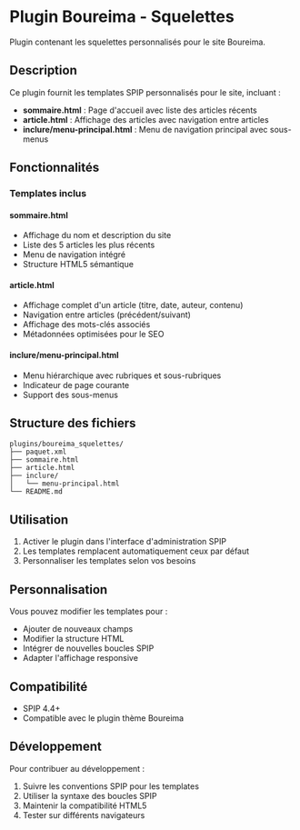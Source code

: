 # Plugin Boureima - Squelettes

Plugin contenant les squelettes personnalisés pour le site Boureima.

## Description

Ce plugin fournit les templates SPIP personnalisés pour le site, incluant :

- **sommaire.html** : Page d'accueil avec liste des articles récents
- **article.html** : Affichage des articles avec navigation entre articles
- **inclure/menu-principal.html** : Menu de navigation principal avec sous-menus

## Fonctionnalités

### Templates inclus

#### sommaire.html
- Affichage du nom et description du site
- Liste des 5 articles les plus récents
- Menu de navigation intégré
- Structure HTML5 sémantique

#### article.html
- Affichage complet d'un article (titre, date, auteur, contenu)
- Navigation entre articles (précédent/suivant)
- Affichage des mots-clés associés
- Métadonnées optimisées pour le SEO

#### inclure/menu-principal.html
- Menu hiérarchique avec rubriques et sous-rubriques
- Indicateur de page courante
- Support des sous-menus

## Structure des fichiers

```
plugins/boureima_squelettes/
├── paquet.xml
├── sommaire.html
├── article.html
├── inclure/
│   └── menu-principal.html
└── README.md
```

## Utilisation

1. Activer le plugin dans l'interface d'administration SPIP
2. Les templates remplacent automatiquement ceux par défaut
3. Personnaliser les templates selon vos besoins

## Personnalisation

Vous pouvez modifier les templates pour :
- Ajouter de nouveaux champs
- Modifier la structure HTML
- Intégrer de nouvelles boucles SPIP
- Adapter l'affichage responsive

## Compatibilité

- SPIP 4.4+
- Compatible avec le plugin thème Boureima

## Développement

Pour contribuer au développement :
1. Suivre les conventions SPIP pour les templates
2. Utiliser la syntaxe des boucles SPIP
3. Maintenir la compatibilité HTML5
4. Tester sur différents navigateurs